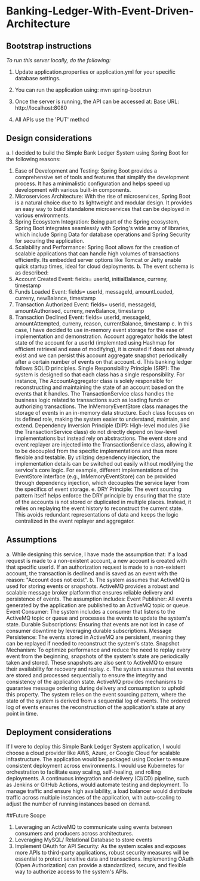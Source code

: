 # Banking-Ledger-With-Event-Driven-Architecture

## Bootstrap instructions
*To run this server locally, do the following:*

1. Update application.properties or application.yml for your specific database settings.

2. You can run the application using: mvn spring-boot:run

3. Once the server is running, the API can be accessed at:
Base URL: http://localhost:8080

4. All APIs use the 'PUT' method


## Design considerations

a. I decided to build the Simple Bank Ledger System using Spring Boot for the following reasons:
1. Ease of Development and Testing: Spring Boot provides a comprehensive set of tools and features that simplify the development process. It has a minimalistic configuration and helps speed up development with various built-in components.
2. Microservices Architecture: With the rise of microservices, Spring Boot is a natural choice due to its lightweight and modular design. It provides an easy way to build standalone microservices that can be deployed in various environments.
3. Spring Ecosystem Integration: Being part of the Spring ecosystem, Spring Boot integrates seamlessly with Spring's wide array of libraries, which include Spring Data for database operations and Spring Security for securing the application.
4. Scalability and Performance: Spring Boot allows for the creation of scalable applications that can handle high volumes of transactions efficiently. Its embedded server options like Tomcat or Jetty enable quick startup times, ideal for cloud deployments.
b. The event schema is as described:
1. Account Created Event: fields= userId, initialBalance, curreny, timestamp
2. Funds Loaded Event: fields= userId, messageId, amountLoaded, curreny, newBalance, timestamp
3. Transaction Authorized Event: fields= userId, messageId, amountAuthorised, curreny, newBalance, timestamp
4. Transaction Declined Event: fields= userId, messageId, amountAttempted, curreny, reason, currentBalance, timestamp
c. In this case, I have decided to use in-memory event storage for the ease of implementation and demonstration. Account aggregator holds the latest state of the account for a userId (implemnted using Hashmap for efficient retrieval and ease of modifying), it is created if does not already exist and we can persist this account aggregate snapshot periodically after a certain number of events on that account.
d. This banking ledger follows SOLID principles.
Single Responsibility Principle (SRP): The system is designed so that each class has a single responsibility. For instance, The AccountAggregator class is solely responsible for reconstructing and maintaining the state of an account based on the events that it handles. The TransactionService class handles the business logic related to transactions such as loading funds or authorizing transactions. The InMemoryEventStore class manages the storage of events in an in-memory data structure. Each class focuses on its defined role, making the system easier to understand, maintain, and extend.
Dependency Inversion Principle (DIP): High-level modules (like the TransactionService class) do not directly depend on low-level implementations but instead rely on abstractions. The event store and event replayer are injected into the TransactionService class, allowing it to be decoupled from the specific implementations and thus more flexible and testable. By utilizing dependency injection, the implementation details can be switched out easily without modifying the service's core logic. For example, different implementations of the EventStore interface (e.g., InMemoryEventStore) can be provided through dependency injection, which decouples the service layer from the specifics of event storage.
e. DRY Principle: The event sourcing pattern itself helps enforce the DRY principle by ensuring that the state of the accounts is not stored or duplicated in multiple places. Instead, it relies on replaying the event history to reconstruct the current state. This avoids redundant representations of data and keeps the logic centralized in the event replayer and aggregator.

## Assumptions

a. While designing this service, I have made the assumption that:
If a load request is made to a non-existent account, a new account is created with that specific userId.
If an authorization request is made to a non-existent account, the transaction is declined and is saved as an event with the reason: "Account does not exist".
b. The system assumes that ActiveMQ is used for storing events or snapshots. ActiveMQ provides a robust and scalable message broker platform that ensures reliable delivery and persistence of events. The assumption includes:
Event Publisher: All events generated by the application are published to an ActiveMQ topic or queue.
Event Consumer: The system includes a consumer that listens to the ActiveMQ topic or queue and processes the events to update the system's state.
Durable Subscriptions: Ensuring that events are not lost in case of consumer downtime by leveraging durable subscriptions. Message Persistence: The events stored in ActiveMQ are persistent, meaning they can be replayed if needed to reconstruct the system's state.
Snapshot Mechanism: To optimize performance and reduce the need to replay every event from the beginning, snapshots of the system's state are periodically taken and stored. These snapshots are also sent to ActiveMQ to ensure their availability for recovery and replay.
c. The system assumes that events are stored and processed sequentially to ensure the integrity and consistency of the application state. ActiveMQ provides mechanisms to guarantee message ordering during delivery and consumption to uphold this property. The system relies on the event sourcing pattern, where the state of the system is derived from a sequential log of events. The ordered log of events ensures the reconstruction of the application's state at any point in time.


## Deployment considerations

If I were to deploy this Simple Bank Ledger System application, I would choose a cloud provider like AWS, Azure, or Google Cloud for scalable infrastructure. The application would be packaged using Docker to ensure consistent deployment across environments. I would use Kubernetes for orchestration to facilitate easy scaling, self-healing, and rolling deployments. A continuous integration and delivery (CI/CD) pipeline, such as Jenkins or GitHub Actions, would automate testing and deployment.
To manage traffic and ensure high availability, a load balancer would distribute traffic across multiple instances of the application, with auto-scaling to adjust the number of running instances based on demand.

##Future Scope

1. Leveraging an ActiveMQ to communicate using events between consumers and producers across architectures.
2. Leveraging MySQL/ Relational Database to store events
3. Implement OAuth for API Security: As the system scales and exposes more APIs to third-party applications, robust security measures will be essential to protect sensitive data and transactions. Implementing OAuth (Open Authorization) can provide a standardized, secure, and flexible way to authorize access to the system's APIs.

